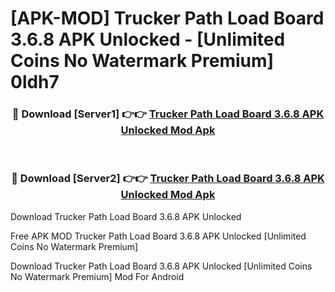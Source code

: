 # [APK-MOD] Trucker Path Load Board 3.6.8 APK Unlocked - [Unlimited Coins No Watermark Premium] 0ldh7



<div align="center">
<h3>🔴 Download [Server1] 👉👉 <a href="https://momento.my/?title=Trucker_Path_Load_Board_3.6.8_APK_Unlocked">Trucker Path Load Board 3.6.8 APK Unlocked Mod Apk</a></h3><br>

<h3>🔴 Download [Server2] 👉👉 <a href="https://momento.my/?title=Trucker_Path_Load_Board_3.6.8_APK_Unlocked">Trucker Path Load Board 3.6.8 APK Unlocked Mod Apk</a></h3>
</div>



Download Trucker Path Load Board 3.6.8 APK Unlocked 

Free APK MOD Trucker Path Load Board 3.6.8 APK Unlocked [Unlimited Coins No Watermark Premium]

Download Trucker Path Load Board 3.6.8 APK Unlocked [Unlimited Coins No Watermark Premium] Mod For Android
